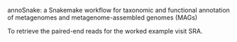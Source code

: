 annoSnake: a Snakemake workflow for taxonomic and functional annotation of metagenomes and metagenome-assembled genomes (MAGs)  

To retrieve the paired-end reads for the worked example visit SRA.
 

